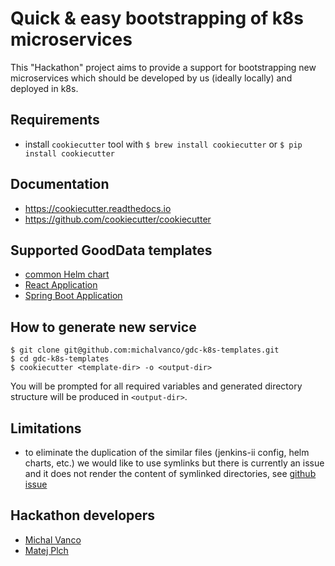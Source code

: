 # Quick & easy bootstrapping of k8s microservices

This "Hackathon" project aims to provide a support for bootstrapping new microservices
which should be developed by us (ideally locally) and deployed in k8s.

## Requirements
 * install `cookiecutter` tool with `$ brew install cookiecutter` or `$ pip install cookiecutter`

## Documentation
 * https://cookiecutter.readthedocs.io
 * https://github.com/cookiecutter/cookiecutter

## Supported GoodData templates
 * [common Helm chart](./helm-chart-template)
 * [React Application](./react-app-template)
 * [Spring Boot Application](./spring-boot-template)


## How to generate new service
```
$ git clone git@github.com:michalvanco/gdc-k8s-templates.git
$ cd gdc-k8s-templates
$ cookiecutter <template-dir> -o <output-dir>
```
You will be prompted for all required variables and generated directory structure will be produced
in `<output-dir>`. 

## Limitations
 * to eliminate the duplication of the similar files (jenkins-ii config, helm charts, etc.) we
 would like to use symlinks but there is currently an issue and it does not
 render the content of symlinked directories, see [github issue](https://github.com/cookiecutter/cookiecutter/issues/865)

## Hackathon developers
 * [Michal Vanco](https://github.com/michalvanco)
 * [Matej Plch](https://github.com/matejuh)
